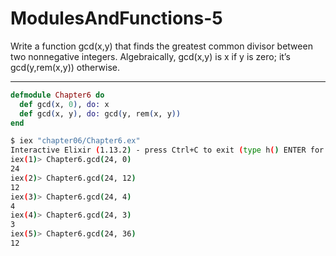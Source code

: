 # ModulesAndFunctions-5

Write a function gcd(x,y) that finds the greatest common divisor between two nonnegative integers.
Algebraically, gcd(x,y) is x if y is zero; it’s gcd(y,rem(x,y)) otherwise.

---

```elixir
defmodule Chapter6 do
  def gcd(x, 0), do: x
  def gcd(x, y), do: gcd(y, rem(x, y))
end
```

```bash
$ iex "chapter06/Chapter6.ex"
Interactive Elixir (1.13.2) - press Ctrl+C to exit (type h() ENTER for help)
iex(1)> Chapter6.gcd(24, 0)
24
iex(2)> Chapter6.gcd(24, 12)
12
iex(3)> Chapter6.gcd(24, 4)
4
iex(4)> Chapter6.gcd(24, 3)
3
iex(5)> Chapter6.gcd(24, 36)
12
```